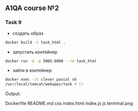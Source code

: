 ## A1QA course №2
### Task 9
* создать образ 
```bash
docker build -t task_html .
```
* запустить контейнер
```bash
docker run -d -p 5005:8080 --rm task_html
```
* зайти в контейнер
```bash
docker exec -it clever_pascal sh
/usr/local/tomcat/webapps/task # ls
```
Output:

Dockerfile    README.md     css           index.html    index.js      js            terminal.png

